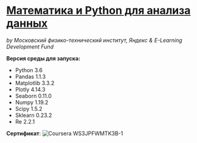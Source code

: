 #       [Математика и Python для анализа данных](https://www.coursera.org/learn/mathematics-and-python/home/info)
*by Московский физико-технический институт, Яндекс & E-Learning Development Fund*


**Версия среды для запуска:**
- Python 3.6
- Pandas 1.1.3
- Matplotlib 3.3.2
- Plotly 4.14.3
- Seaborn 0.11.0
- Numpy 1.19.2
- Scipy 1.5.2
- Sklearn 0.23.2
- Re 2.2.1

**Сертификат**:
![Coursera WS3JPFWMTK3B-1](https://user-images.githubusercontent.com/75040556/120051394-1e54d400-c029-11eb-9cc8-9f71e8ef3ed7.png)

